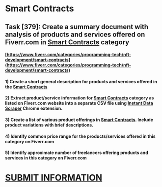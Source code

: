 # Smart Contracts
## Task [379]: Create a summary document with analysis of products and services offered on Fiverr.com in [Smart Contracts](https://www.fiverr.com/categories/programming-tech/nft-development/smart-contracts) category
#### [https://www.fiverr.com/categories/programming-tech/nft-development/smart-contracts](https://www.fiverr.com/categories/programming-tech/nft-development/smart-contracts)
#### 1) Create a short general description for products and services offered in the [Smart Contracts](https://www.fiverr.com/categories/programming-tech/nft-development/smart-contracts)
#### 2) Extract product/service information for [Smart Contracts](https://www.fiverr.com/categories/programming-tech/nft-development/smart-contracts) category as listed on Fiverr.com website into a separate CSV file using [Instant Data Scraper](https://chrome.google.com/webstore/detail/instant-data-scraper/ofaokhiedipichpaobibbnahnkdoiiah) Chrome extension.
#### 3) Create a list of various product offerings in [Smart Contracts](https://www.fiverr.com/categories/programming-tech/nft-development/smart-contracts). Include product variations with brief descriptions.
#### 4) Identify common price range for the products/services offered in this category on Fiverr.com
#### 5) Identify approximate number of freelancers offering products and services in this category on Fiverr.com

# [SUBMIT INFORMATION](https://forms.office.com/r/8AEKjkLxKG)
